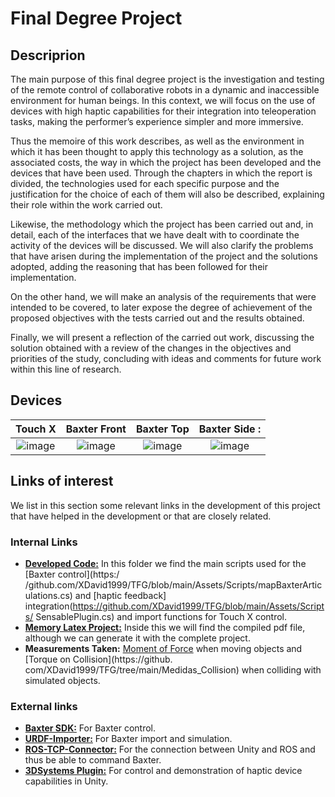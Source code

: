 # Final Degree Project

## Descriprion
The main purpose of this final degree project is the investigation and testing of the remote control of collaborative robots in a dynamic and inaccessible environment for human beings. In this context, we will focus on the use of devices with high haptic capabilities for their integration into teleoperation tasks, making the performer’s experience simpler and more immersive. 

Thus the memoire of this work describes, as well as the environment in which it has been thought to apply this technology as a solution, as the associated costs, the way in which the project has been developed and the devices that have been used. Through the chapters in which the report is divided, the technologies used for each specific purpose and the justification for the choice of each of them will also be described, explaining their role within the work carried out.

Likewise, the methodology which the project has been carried out and, in detail, each of the interfaces that we have dealt with to coordinate the activity of the devices will be discussed. We will also clarify the problems that have arisen during the implementation of the project and the solutions adopted, adding the reasoning that has been followed for their implementation. 

On the other hand, we will make an analysis of the requirements that were intended to be covered, to later expose the degree of achievement of the proposed objectives with the tests carried out and the results obtained. 

Finally, we will present a reflection of the carried out work, discussing the solution obtained with a review of the changes in the objectives and priorities of the study, concluding with ideas and comments for future work within this line of research.

## Devices

Touch X                             |Baxter Front             |  Baxter Top          |    Baxter Side                 :         
:-------------------------:|:-------------------------:|:-------------------------:|:-------------------------:
![image](https://user-images.githubusercontent.com/56881598/198829552-c071ef37-c935-4801-860b-52bb7d68876a.png) | ![image](https://user-images.githubusercontent.com/56881598/198829228-b9ec0ea3-6f48-4775-a28c-3a3ef7430a9d.png) | ![image](https://user-images.githubusercontent.com/56881598/198829269-c79f07e5-6ecc-4a23-a7cc-b1ae4947fe26.png) | ![image](https://user-images.githubusercontent.com/56881598/198829276-d0c6cde3-c0c2-498b-bd75-a9cfd17c1c1d.png)



## Links of interest

We list in this section some relevant links in the development of this project that have helped in the development or that are closely related.

### Internal Links

- [**Developed Code:**](https://github.com/XDavid1999/TFG/tree/main/Assets/Scripts) In this folder we find the main scripts used for the [Baxter control](https:/ /github.com/XDavid1999/TFG/blob/main/Assets/Scripts/mapBaxterArticulations.cs) and [haptic feedback] integration(https://github.com/XDavid1999/TFG/blob/main/Assets/Scripts/ SensablePlugin.cs) and import functions for Touch X control.
- [**Memory Latex Project:**](https://github.com/XDavid1999/TFG/tree/main/Memoria) Inside this we will find the compiled pdf file, although we can generate it with the complete project.
- **Measurements Taken:** [Moment of Force](https://github.com/XDavid1999/TFG/tree/main/Measurements%20Moment) when moving objects and [Torque on Collision](https://github. com/XDavid1999/TFG/tree/main/Medidas_Collision) when colliding with simulated objects.

### External links

- [**Baxter SDK:**](https://github.com/RethinkRobotics/baxter) For Baxter control.
- [**URDF-Importer:**](https://github.com/Unity-Technologies/URDF-Importer) For Baxter import and simulation.
- [**ROS-TCP-Connector:**](https://github.com/Unity-Technologies/ROS-TCP-Connector) For the connection between Unity and ROS and thus be able to command Baxter.
- [**3DSystems Plugin:**](https://assetstore.unity.com/packages/essentials/tutorial-projects/unity-5-haptic-plugin-for-geomagic-openhaptics-3-3-hlapi-hdapi-34393) For control and demonstration of haptic device capabilities in Unity.
